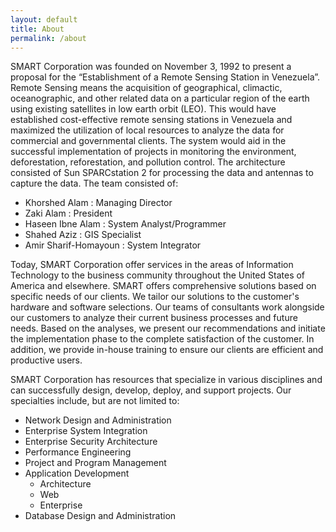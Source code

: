 ```yaml
---
layout: default
title: About
permalink: /about
---
```


SMART Corporation was founded on November 3, 1992 to present a proposal for the “Establishment of a Remote Sensing Station in Venezuela”. Remote Sensing means the acquisition of geographical, climactic, oceanographic, and other related data on a particular region of the earth using existing satellites in low earth orbit (LEO). This would have established cost-effective remote sensing stations in Venezuela and maximized the utilization of local resources to analyze the data for commercial and governmental clients. The system would aid in the successful implementation of projects in monitoring the environment, deforestation, reforestation, and pollution control. The architecture consisted of Sun SPARCstation 2 for processing the data and antennas to capture the data. The team consisted of:

- Khorshed Alam : Managing Director
- Zaki Alam : President
- Haseen Ibne Alam : System Analyst/Programmer
- Shahed Aziz : GIS Specialist
- Amir Sharif-Homayoun : System Integrator

Today, SMART Corporation offer services in the areas of Information Technology to the business community throughout the United States of America and elsewhere. SMART offers comprehensive solutions based on specific needs of our clients. We tailor our solutions to the customer's hardware and software selections. Our teams of consultants work alongside our customers to analyze their current business processes and future needs. Based on the analyses, we present our recommendations and initiate the implementation phase to the complete satisfaction of the customer. In addition, we provide in-house training to ensure our clients are efficient and productive users.

SMART Corporation has resources that specialize in various disciplines and can successfully design, develop, deploy, and support projects. Our specialties include, but are not limited to:

- Network Design and Administration
- Enterprise System Integration
- Enterprise Security Architecture
- Performance Engineering
- Project and Program Management
- Application Development
  - Architecture
  - Web
  - Enterprise
- Database Design and Administration
